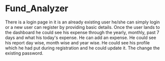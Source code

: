 # Fund_Analyzer
There is a login page in it is an already existing user he/she can simply login or a new user can register by providing basic details. Once the user lands to the dashboard he could see his expense through the yearly, monthly, past 7 days and what his today's expense. He can add an expense. He could see his report day wise, month wise and year wise. He could see his profile which he had put during registration and he could update it. The change the existing password.
